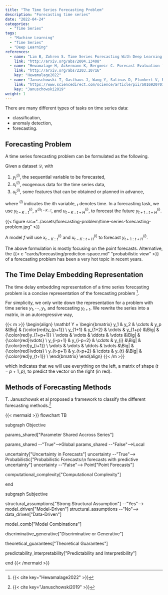 ```yaml
---
title: "The Time Series Forecasting Problem"
description: "Forecasting time series"
date: "2022-04-24"
categories:
  - "Time Series"
tags:
  - "Machine Learning"
  - "Time Series"
  - "Deep Learning"
references:
  - name: "Lim B, Zohren S. Time Series Forecasting With Deep Learning: A Survey. arXiv [stat.ML]. 2020. Available: http://arxiv.org/abs/2004.13408"
    link: "http://arxiv.org/abs/2004.13408"
  - name: "Hewamalage H, Ackermann K, Bergmeir C. Forecast Evaluation for Data Scientists: Common Pitfalls and Best Practices. arXiv [cs.LG]. 2022. Available: http://arxiv.org/abs/2203.10716"
    link: "http://arxiv.org/abs/2203.10716"
    key: "Hewamalage2022"
  - name: "Januschowski T, Gasthaus J, Wang Y, Salinas D, Flunkert V, Bohlke-Schneider M, et al. Criteria for classifying forecasting methods. Int J Forecast. 2020;36: 167–177. doi:10.1016/j.ijforecast.2019.05.008"
    link: "https://www.sciencedirect.com/science/article/pii/S0169207019301529"
    key: "Januschowski2019"
weight: 1
---
```


There are many different types of tasks on time series data:

- classification,
- anomaly detection,
- forecasting.



## Forecasting Problem

A time series forecasting problem can be formulated as the following.

Given a dataset $\mathcal D$, with

1. $y^{(i)}_t$, the sequential variable to be forecasted,
2. $x^{(i)}_t$, exogenous data for the time series data,
3. $u^{(i)}_t$, some features that can be obtained or planned in advance,

where ${}^{(i)}$ indicates the $i$th variable, ${}_ t$ denotes time. In a forecasting task, we use $y^{(i)} _ {t-K:t}$, $x^{(i) _ {t-K:t}}$, and $u^{(i)} _ {t-K:t+H}$, to forecast the future $y^{(i)} _ {t+1:t+H}$.


{{< figure src="../assets/forecasting-problem/time-series-forecasting-problem.jpg" >}}

A model $f$ will use $x^{(i)} _ {t-K:t}$ and $u^{(i)} _ {t-K:t+H}$ to forecast $y^{(i)} _ {t+1:t+H}$.

The above formulation is mostly focusing on the point forecasts. Alternative, the {{< c "cards/forecasting/prediction-space.md" "probabilistic view" >}} of a forecasting problem has been a very hot topic in recent years.


## The Time Delay Embedding Representation

The time delay embedding representation of a time series forecasting problem is a concise representation of the forecasting problem [^Hewamalage2022].

For simplicity, we only write down the representation for a problem with time series $y_{1}, \cdots, y_{t}$, and forecasting $y_{t+1}$. We rewrite the series into a matrix, in an autoregressive way,

{{< m >}}
\begin{align}
\mathbf Y = \begin{bmatrix}
y_1 & y_2 & \cdots & y_p &\Big| & {\color{red}y_{p+1}} \\
y_{1+1} & y_{1+2} & \cdots & y_{1+p} &\Big| &  {\color{red}y_{1+p+1}} \\
\vdots & \vdots & \ddots & \vdots &\Big| &  {\color{red}\vdots} \\
y_{i-p+1} & y_{i-p+2} & \cdots & y_{i} &\Big| &  {\color{red}y_{i+1}} \\
\vdots & \vdots & \ddots & \vdots &\Big| &  {\color{red}\vdots} \\
y_{t-p+1} & y_{t-p+2} & \cdots & y_{t} &\Big| &  {\color{red}y_{t+1}} \\
\end{bmatrix}
\end{align}
{{< /m >}}

which indicates that we will use everything on the left, a matrix of shape $(t-p+1,p)$, to predict the vector on the right (in red).


## Methods of Forecasting Methods

T. Januschowsk et al proposed a framework to classify the different forecasting methods.[^Januschowski2019]


{{< mermaid >}}
flowchart TB


subgraph Objective


params_shared["Parameter Shared Accross Series"]


params_shared --"True"-->Global
params_shared --"False"-->Local

uncertainty["Uncertainty in Forecasts"]
uncertainty --"True"--> Probabilistic["Probabilistic Forecasts:\n forecasts with predictive uncertainty"]
uncertainty --"False"--> Point["Point Forecasts"]

computational_complexity["Computational Complexity"]





end



subgraph Subjective


structural_assumptions["Strong Structural Assumption"] --"Yes"--> model_driven["Model-Driven"]
structural_assumptions --"No"--> data_driven["Data-Driven"]

model_comb["Model Combinations"]

discriminative_generative["Discriminative or Generative"]

theoretical_guarantees["Theoretical Guarantees"]

predictability_interpretability["Predictability and Interpretibility"]

end
{{< /mermaid >}}




[^Hewamalage2022]: {{< cite key="Hewamalage2022" >}}
[^Januschowski2019]: {{< cite key="Januschowski2019" >}}
